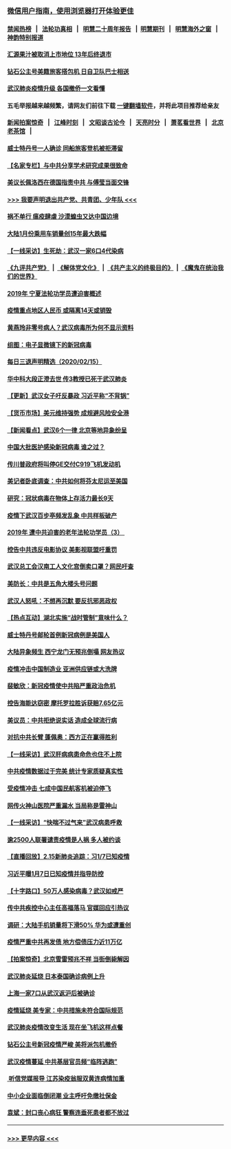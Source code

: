 ### [微信用户指南，使用浏览器打开体验更佳](https://github.com/gfw-breaker/banned-news1/blob/master/indexes/wechat-guide.md?t=0)
#### [禁闻热榜](热点新闻.md?t=0)  &nbsp;&nbsp;|&nbsp;&nbsp; [法轮功真相](https://github.com/gfw-breaker/truth/blob/master/README.md?t=0) &nbsp;&nbsp;|&nbsp;&nbsp; [明慧二十周年报告](https://github.com/gfw-breaker/mh-reports/blob/master/README.md?t=0) &nbsp;&nbsp;|&nbsp;&nbsp;[明慧期刊](https://github.com/gfw-breaker/mh-qikan) &nbsp;&nbsp;|&nbsp;&nbsp; [明慧海外之窗](https://github.com/gfw-breaker/mh-news/blob/master/README.md?t=0) &nbsp;&nbsp;|&nbsp;&nbsp; [神韵特别报道](https://github.com/gfw-breaker/mh-news/blob/master/shenyun.md?t=0)
#### [汇源果汁被取消上市地位 13年后终退市](../pages/nsc413/n11872672.md?t=02161933) 
#### [钻石公主号美籍旅客搭包机 日自卫队巴士相送](../pages/nsc413/n11872947.md?t=02161933) 
#### [武汉肺炎疫情升级 各国撤侨一文看懂](../pages/nsc413/n11859313.md?t=02161933) 
#### 五毛举报越来越频繁，请网友们前往下载 [一键翻墙软件](https://github.com/gfw-breaker/ssr-accounts)，并将此项目推荐给亲友
#### [新闻拍案惊奇](https://github.com/gfw-breaker/banned-news1/blob/master/pages/link4.md) &nbsp;&nbsp;|&nbsp;&nbsp; [江峰时刻](https://github.com/gfw-breaker/banned-news1/blob/master/pages/link4.md) &nbsp;&nbsp;|&nbsp;&nbsp; [文昭谈古论今](https://github.com/gfw-breaker/banned-news1/blob/master/pages/link4.md) &nbsp;&nbsp;|&nbsp;&nbsp; [天亮时分](https://github.com/gfw-breaker/banned-news1/blob/master/pages/link4.md) &nbsp;&nbsp;|&nbsp;&nbsp; [萧茗看世界](https://github.com/gfw-breaker/banned-news1/blob/master/pages/link4.md) &nbsp;&nbsp;|&nbsp;&nbsp; [北京老茶馆](https://github.com/gfw-breaker/banned-news1/blob/master/pages/link4.md) &nbsp;&nbsp;|&nbsp;&nbsp; 
#### [威士特丹号一人确诊 同船旅客登机被拒滞留](../pages/nsc413/n11872823.md?t=02161933) 
#### [【名家专栏】与中共分享学术研究成果很致命](../pages/nsc413/n11871916.md?t=02161933) 
#### [美议长佩洛西在德国指责中共 与傅莹当面交锋](../pages/nsc413/n11872375.md?t=02161933) 
#### [>>> 我要声明退出共产党、共青团、少年队 <<<](https://github.com/begood0513/goodnews/blob/master/quit/letter.md) 
#### [祸不单行 瘟疫肆虐 沙漠蝗虫又达中国边境](../pages/nsc413/n11872485.md?t=02161933) 
#### [大陆1月份乘用车销量创15年最大跌幅](../pages/nsc413/n11872290.md?t=02161933) 
#### [【一线采访】生死劫：武汉一家6口4代染病](../pages/nsc413/n11872460.md?t=02161933) 
#### [《九评共产党》](https://github.com/begood0513/9ping.md/blob/master/README.md) &nbsp;|&nbsp; [《解体党文化》](../../../../jtdwh.md/blob/master/README.md)  &nbsp;|&nbsp; [《共产主义的终极目的》](../../../../gczydzjmd.md/blob/master/README.md) &nbsp;|&nbsp; [《魔鬼在统治我们的世界》](../../../../mgztzwmdsj.md/blob/master/README.md) 
#### [2019年 宁夏法轮功学员遭迫害概述](../pages/nsc413/n11858807.md?t=02161933) 
#### [疫情重点地区人民币 或隔离14天或销毁](../pages/nsc413/n11872461.md?t=02161933) 
#### [黄燕玲非零号病人？武汉病毒所为何不显示资料](../pages/nsc413/n11872240.md?t=02161933) 
#### [组图：电子显微镜下的新冠病毒](../pages/nsc413/n11872057.md?t=02161933) 
#### [每日三退声明精选（2020/02/15）](../pages/nsc413/n11872255.md?t=02161933) 
#### [华中科大段正澄去世 传3教授已死于武汉肺炎](../pages/nsc413/n11872056.md?t=02161933) 
#### [【更新】武汉女子吁反暴政 习近平称“不背锅”](../pages/nsc413/n11801312.md?t=02161933) 
#### [【货币市场】美元维持强势 成规避风险安全港](../pages/nsc413/n11871937.md?t=02161933) 
#### [【新闻看点】武汉6个一律 北京等地异象纷呈](../pages/nsc413/n11871818.md?t=02161933) 
#### [中国大批医护感染新冠病毒 谁之过？](../pages/nsc413/n11871790.md?t=02161933) 
#### [传川普政府将叫停GE交付C919飞机发动机](../pages/nsc413/n11871600.md?t=02161933) 
#### [美记者卧底调查：中共如何将芬太尼运至美国](../pages/nsc413/n11871821.md?t=02161933) 
#### [研究：冠状病毒在物体上存活力最长9天](../pages/nsc413/n11871871.md?t=02161933) 
#### [疫情下武汉百步亭频发乱象 中共样板破产](../pages/nsc413/n11871457.md?t=02161933) 
#### [2019年 遭中共迫害的老年法轮功学员（3） ](../pages/nsc413/n11830056.md?t=02161933) 
#### [控告中共违反电影协议 美影视联盟吁重罚](../pages/nsc413/n11871820.md?t=02161933) 
#### [武汉总工会汉南工人文化宫倒卖口罩？网民吁查](../pages/nsc413/n11871739.md?t=02161933) 
#### [美防长：中共是五角大楼头号问题](../pages/nsc413/n11871768.md?t=02161933) 
#### [武汉人怒吼：不想再沉默 要反抗邪恶政权](../pages/nsc413/n11871584.md?t=02161933) 
#### [【热点互动】湖北实施“战时管制”意味什么？](../pages/nsc413/n11871747.md?t=02161933) 
#### [威士特丹号邮轮首例新冠病例是美国人](../pages/nsc413/n11871731.md?t=02161933) 
#### [大陆异象频生 西宁龙门无预兆倒塌 网友热议](../pages/nsc413/n11871150.md?t=02161933) 
#### [疫情冲击中国制造业 亚洲供应链或大洗牌](../pages/nsc413/n11871629.md?t=02161933) 
#### [裴敏欣：新冠疫情使中共陷严重政治危机](../pages/nsc413/n11871514.md?t=02161933) 
#### [控告海能达窃密 摩托罗拉胜诉获赔7.65亿元](../pages/nsc413/n11871594.md?t=02161933) 
#### [美议员：中共拒绝说实话 造成全球流行病](../pages/nsc413/n11871582.md?t=02161933) 
#### [对抗中共长臂 蓬佩奥：西方正在赢得胜利](../pages/nsc413/n11871500.md?t=02161933) 
#### [【一线采访】武汉肝病病患命危也住不上院](../pages/nsc413/n11870591.md?t=02161933) 
#### [中共疫情数据过于完美 统计专家质疑真实性](../pages/nsc413/n11870197.md?t=02161933) 
#### [受疫情冲击 七成中国民航客机被迫停飞](../pages/nsc413/n11871439.md?t=02161933) 
#### [网传火神山医院严重漏水 当局称是雷神山](../pages/nsc413/n11871477.md?t=02161933) 
#### [【一线采访】“快喘不过气来”武汉病患呼救](../pages/nsc413/n11870636.md?t=02161933) 
#### [逾2500人联署谴责疫情是人祸 多人被约谈](../pages/nsc413/n11871360.md?t=02161933) 
#### [【直播回放】2.15新肺炎追踪：习1/7已知疫情](../pages/nsc413/n11871276.md?t=02161933) 
#### [习近平曝1月7日已知疫情并指导防控](../pages/nsc413/n11871308.md?t=02161933) 
#### [【十字路口】50万人感染病毒？武汉如戒严](../pages/nsc413/n11870405.md?t=02161933) 
#### [传中共疾控中心主任高福落马 官媒回应引热议](../pages/nsc413/n11871097.md?t=02161933) 
#### [调研：大陆手机销量将下滑50% 华为或遭重创](../pages/nsc413/n11871161.md?t=02161933) 
#### [疫情严重中共再发债 地方偿债压力近11万亿](../pages/nsc413/n11870871.md?t=02161933) 
#### [【拍案惊奇】北京雪雷预兆不祥 当街倒毙解因](../pages/nsc413/n11870203.md?t=02161933) 
#### [武汉肺炎延烧 日本泰国确诊病例上升](../pages/nsc413/n11871063.md?t=02161933) 
#### [上海一家7口从武汉返沪后被确诊](../pages/nsc413/n11870996.md?t=02161933) 
#### [疫情延烧 美专家：中共措施未符合国际规范](../pages/nsc413/n11870777.md?t=02161933) 
#### [武汉肺炎疫情改变生活 现在坐飞机这样点餐](../pages/nsc413/n11868351.md?t=02161933) 
#### [钻石公主号新冠疫情严峻 美将派包机撤侨](../pages/nsc413/n11870505.md?t=02161933) 
#### [武汉疫情蔓延 中共基层官员频“临阵逃跑”](../pages/nsc413/n11870463.md?t=02161933) 
#### [ 听信党媒报导 江苏染疫翁服双黄连病情加重](../pages/nsc413/n11870384.md?t=02161933) 
#### [中小企业面临倒闭潮 业主呼吁免缴社保金](../pages/nsc413/n11870259.md?t=02161933) 
#### [袁斌：封口丧心病狂 警察连垂死患者都不放过](../pages/nsc413/n11870453.md?t=02161933) 

----
#### [ >>> 更早内容 <<< ](../indexes/nsc413-earlier.md)
